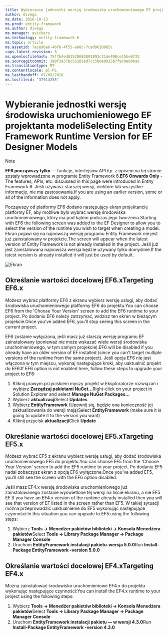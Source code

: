 ```yaml
---
title: Wybieranie jednostki wersję środowiska uruchomieniowego EF projektanta modeli - EF6
author: divega
ms.date: 2016-10-23
ms.prod: entity-framework
ms.author: divega
ms.manager: avickers
ms.technology: entity-framework-6
ms.topic: article
ms.assetid: 7ace90a6-46f8-4f55-a88c-7cad9620085c
caps.latest.revision: 3
ms.openlocfilehash: 75f7b4ed81528683801893c31de490ce15be6733
ms.sourcegitcommit: 390f3a37bc55105ed7cc5b0e0925b7f9c9e80ba6
ms.translationtype: MT
ms.contentlocale: pl-PL
ms.lasthandoff: 07/09/2018
ms.locfileid: "37914255"
---
```

# <a name="selecting-entity-framework-runtime-version-for-ef-designer-models"></a><span data-ttu-id="071f0-102">Wybieranie jednostki wersję środowiska uruchomieniowego EF projektanta modeli</span><span class="sxs-lookup"><span data-stu-id="071f0-102">Selecting Entity Framework Runtime Version for EF Designer Models</span></span>
> [!NOTE]
> <span data-ttu-id="071f0-103">**EF6 począwszy tylko** — funkcje, interfejsów API itp. z opisem na tej stronie zostały wprowadzone w programie Entity Framework 6.</span><span class="sxs-lookup"><span data-stu-id="071f0-103">**EF6 Onwards Only** - The features, APIs, etc. discussed in this page were introduced in Entity Framework 6.</span></span> <span data-ttu-id="071f0-104">Jeśli używasz starszej wersji, niektóre lub wszystkie informacje, nie ma zastosowania.</span><span class="sxs-lookup"><span data-stu-id="071f0-104">If you are using an earlier version, some or all of the information does not apply.</span></span>

<span data-ttu-id="071f0-105">Począwszy od platformy EF6 dodano następujący ekran projektancie platformy EF, aby możliwe było wybrać wersję środowiska uruchomieniowego, który ma pod kątem podczas jego tworzenia.</span><span class="sxs-lookup"><span data-stu-id="071f0-105">Starting with EF6 the following screen was added to the EF Designer to allow you to select the version of the runtime you wish to target when creating a model.</span></span> <span data-ttu-id="071f0-106">Ekran pojawi się na najnowszą wersję programu Entity Framework nie jest już zainstalowany w projekcie.</span><span class="sxs-lookup"><span data-stu-id="071f0-106">The screen will appear when the latest version of Entity Framework is not already installed in the project.</span></span> <span data-ttu-id="071f0-107">Jeśli już jest zainstalowana najnowsza wersja będzie używany tylko domyślnie.</span><span class="sxs-lookup"><span data-stu-id="071f0-107">If the latest version is already installed it will just be used by default.</span></span>

![Ekran](~/ef6/media/screen.png)


## <a name="targeting-ef6x"></a><span data-ttu-id="071f0-109">Określanie wartości docelowej EF6.x</span><span class="sxs-lookup"><span data-stu-id="071f0-109">Targeting EF6.x</span></span>

<span data-ttu-id="071f0-110">Możesz wybrać platformy EF6 z ekranu wybierz wersję usługi, aby dodać środowiska uruchomieniowego platformy EF6 do projektu.</span><span class="sxs-lookup"><span data-stu-id="071f0-110">You can choose EF6 from the 'Choose Your Version' screen to add the EF6 runtime to your project.</span></span> <span data-ttu-id="071f0-111">Po dodaniu EF6 należy zatrzymać, widzisz ten ekran w bieżącym projekcie.</span><span class="sxs-lookup"><span data-stu-id="071f0-111">Once you've added EF6, you’ll stop seeing this screen in the current project.</span></span>

<span data-ttu-id="071f0-112">EF6 zostanie wyłączona, jeśli masz już starszą wersję programu EF zainstalowany (ponieważ nie może wskazać wiele wersji środowiska uruchomieniowego, w tym samym projekcie).</span><span class="sxs-lookup"><span data-stu-id="071f0-112">EF6 will be disabled if you already have an older version of EF installed (since you can't target multiple versions of the runtime from the same project).</span></span> <span data-ttu-id="071f0-113">Jeśli opcja EF6 nie jest włączona w tym miejscu, wykonaj następujące kroki, aby uaktualnić projekt do EF6:</span><span class="sxs-lookup"><span data-stu-id="071f0-113">If EF6 option is not enabled here, follow these steps to upgrade your project to EF6:</span></span>

1.  <span data-ttu-id="071f0-114">Kliknij prawym przyciskiem myszy projekt w Eksploratorze rozwiązań i wybierz **Zarządzaj pakietami NuGet...**</span><span class="sxs-lookup"><span data-stu-id="071f0-114">Right-click on your project in Solution Explorer and select **Manage NuGet Packages...**</span></span>
2.  <span data-ttu-id="071f0-115">Wybierz **aktualizacji**</span><span class="sxs-lookup"><span data-stu-id="071f0-115">Select **Updates**</span></span>
3.  <span data-ttu-id="071f0-116">Wybierz **EntityFramework** (Upewnij się, będzie ona konieczność jej zaktualizowania do wersji mają)</span><span class="sxs-lookup"><span data-stu-id="071f0-116">Select **EntityFramework** (make sure it is going to update it to the version you want)</span></span>
4.  <span data-ttu-id="071f0-117">Kliknij przycisk **aktualizacji**</span><span class="sxs-lookup"><span data-stu-id="071f0-117">Click **Update**</span></span>

 

## <a name="targeting-ef5x"></a><span data-ttu-id="071f0-118">Określanie wartości docelowej EF5.x</span><span class="sxs-lookup"><span data-stu-id="071f0-118">Targeting EF5.x</span></span>

<span data-ttu-id="071f0-119">Możesz wybrać EF5 z ekranu wybierz wersję usługi, aby dodać środowiska uruchomieniowego EF5 do projektu.</span><span class="sxs-lookup"><span data-stu-id="071f0-119">You can choose EF5 from the 'Choose Your Version' screen to add the EF5 runtime to your project.</span></span> <span data-ttu-id="071f0-120">Po dodaniu EF5 nadal zobaczysz ekran z opcją EF6 wyłączone.</span><span class="sxs-lookup"><span data-stu-id="071f0-120">Once you've added EF5, you’ll still see the screen with the EF6 option disabled.</span></span>

<span data-ttu-id="071f0-121">Jeśli masz EF4.x wersję środowiska uruchomieniowego już zainstalowanego zostanie wyświetlone tej wersji na liście ekranu, a nie EF5 EF.</span><span class="sxs-lookup"><span data-stu-id="071f0-121">If you have an EF4.x version of the runtime already installed then you will see that version of EF listed in the screen rather than EF5.</span></span> <span data-ttu-id="071f0-122">W takiej sytuacji można przeprowadzić uaktualnienie do EF5 wykonując następujące czynności:</span><span class="sxs-lookup"><span data-stu-id="071f0-122">In this situation you can upgrade to EF5 using the following steps:</span></span>

1.  <span data-ttu-id="071f0-123">Wybierz **Tools -&gt; Menedżer pakietów biblioteki -&gt; Konsola Menedżera pakietów**</span><span class="sxs-lookup"><span data-stu-id="071f0-123">Select **Tools -&gt; Library Package Manager -&gt; Package Manager Console**</span></span>
2.  <span data-ttu-id="071f0-124">Uruchom **EntityFramework instalacji pakietu-wersja 5.0.0**</span><span class="sxs-lookup"><span data-stu-id="071f0-124">Run **Install-Package EntityFramework -version 5.0.0**</span></span>

 

## <a name="targeting-ef4x"></a><span data-ttu-id="071f0-125">Określanie wartości docelowej EF4.x</span><span class="sxs-lookup"><span data-stu-id="071f0-125">Targeting EF4.x</span></span>

<span data-ttu-id="071f0-126">Można zainstalować środowisko uruchomieniowe EF4.x do projektu wykonując następujące czynności:</span><span class="sxs-lookup"><span data-stu-id="071f0-126">You can install the EF4.x runtime to your project using the following steps:</span></span>

1.  <span data-ttu-id="071f0-127">Wybierz **Tools -&gt; Menedżer pakietów biblioteki -&gt; Konsola Menedżera pakietów**</span><span class="sxs-lookup"><span data-stu-id="071f0-127">Select **Tools -&gt; Library Package Manager -&gt; Package Manager Console**</span></span>
2.  <span data-ttu-id="071f0-128">Uruchom **EntityFramework instalacji pakietu — w wersji 4.3.0**</span><span class="sxs-lookup"><span data-stu-id="071f0-128">Run **Install-Package EntityFramework -version 4.3.0**</span></span>
